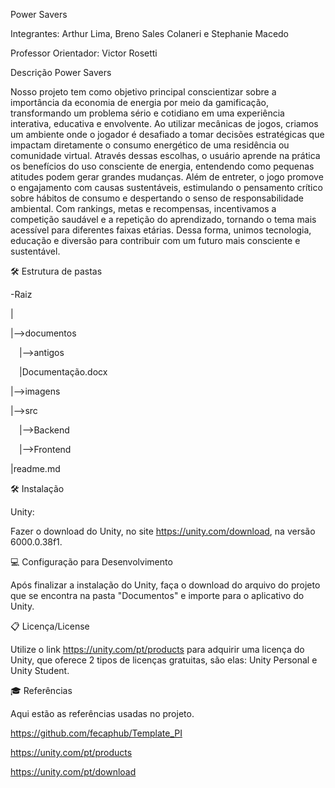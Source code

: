 Power Savers

Integrantes: Arthur Lima, Breno Sales Colaneri e Stephanie Macedo

Professor Orientador: Victor Rosetti

Descrição
Power Savers

Nosso projeto tem como objetivo principal conscientizar sobre a importância da economia de energia por meio da gamificação, transformando um problema sério e cotidiano em uma experiência interativa, educativa e envolvente. Ao utilizar mecânicas de jogos, criamos um ambiente onde o jogador é desafiado a tomar decisões estratégicas que impactam diretamente o consumo energético de uma residência ou comunidade virtual. Através dessas escolhas, o usuário aprende na prática os benefícios do uso consciente de energia, entendendo como pequenas atitudes podem gerar grandes mudanças.
Além de entreter, o jogo promove o engajamento com causas sustentáveis, estimulando o pensamento crítico sobre hábitos de consumo e despertando o senso de responsabilidade ambiental. Com rankings, metas e recompensas, incentivamos a competição saudável e a repetição do aprendizado, tornando o tema mais acessível para diferentes faixas etárias. Dessa forma, unimos tecnologia, educação e diversão para contribuir com um futuro mais consciente e sustentável.

🛠 Estrutura de pastas

-Raiz

|

|-->documentos

 |-->antigos
 
 |Documentação.docx
 
|-->imagens

|-->src

 |-->Backend
 
 |-->Frontend
 
|readme.md


🛠 Instalação

Unity:

Fazer o download do Unity, no site https://unity.com/download, na versão 6000.0.38f1.


💻 Configuração para Desenvolvimento

Após finalizar a instalação do Unity, faça o download do arquivo do projeto que se encontra na pasta "Documentos" e importe para o aplicativo do Unity.


📋 Licença/License

Utilize o link https://unity.com/pt/products para adquirir uma licença do Unity, que oferece 2 tipos de licenças gratuitas, são elas: Unity Personal e Unity Student.


🎓 Referências

Aqui estão as referências usadas no projeto.

https://github.com/fecaphub/Template_PI

https://unity.com/pt/products

https://unity.com/pt/download

